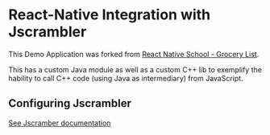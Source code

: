 # React-Native Integration with Jscrambler

This Demo Application was forked from [React Native School - Grocery List](https://github.com/ReactNativeSchool/react-native-grocery-list).

This has a custom Java module as well as a custom C++ lib to exemplify the hability to call C++ code (using Java as intermediary) from JavaScript.

## Configuring Jscrambler

[See Jscramber documentation](https://docs.jscrambler.com/code-integrity/frameworks-and-libraries/react-native)